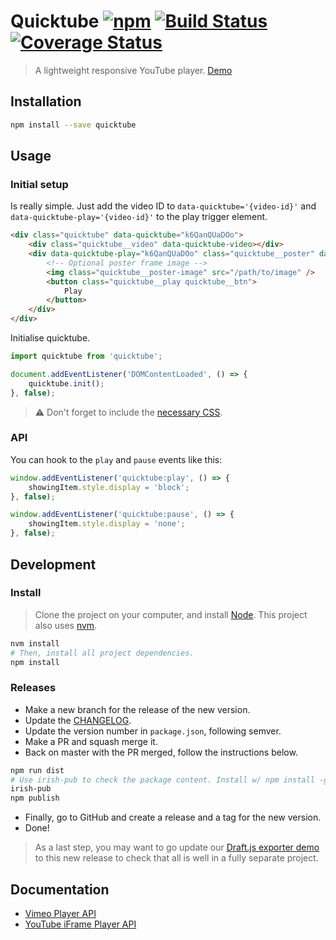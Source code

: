 # Quicktube [![npm](https://img.shields.io/npm/v/quicktube.svg?style=flat-square)](https://www.npmjs.com/package/quicktube) [![Build Status](https://travis-ci.org/springload/Quicktube.js.svg?branch=master)](https://travis-ci.org/springload/Quicktube.js) [![Coverage Status](https://coveralls.io/repos/github/springload/Quicktube.js/badge.svg)](https://coveralls.io/github/springload/Quicktube.js)

> A lightweight responsive YouTube player. [Demo](https://rawgit.com/springload/Quicktube.js/master/index.html)

## Installation

```sh
npm install --save quicktube
```

## Usage

### Initial setup

Is really simple. Just add the video ID to `data-quicktube='{video-id}'` and `data-quicktube-play='{video-id}'` to the play trigger element.

```html
<div class="quicktube" data-quicktube="k6QanQUaDOo">
    <div class="quicktube__video" data-quicktube-video></div>
    <div data-quicktube-play="k6QanQUaDOo" class="quicktube__poster" data-quicktube-poster>
        <!-- Optional poster frame image -->
        <img class="quicktube__poster-image" src="/path/to/image" />
        <button class="quicktube__play quicktube__btn">
            Play
        </button>
    </div>
</div>
```

Initialise quicktube.

```javascript
import quicktube from 'quicktube';

document.addEventListener('DOMContentLoaded', () => {
    quicktube.init();
}, false);
```

>:warning: Don't forget to include the [necessary CSS](https://github.com/springload/Quicktube.js/blob/master/quicktube.css).

### API

You can hook to the `play` and `pause` events like this:

```js
window.addEventListener('quicktube:play', () => {
    showingItem.style.display = 'block';
}, false);

window.addEventListener('quicktube:pause', () => {
    showingItem.style.display = 'none';
}, false);
```

## Development

### Install

> Clone the project on your computer, and install [Node](https://nodejs.org). This project also uses [nvm](https://github.com/springload/frontend-starter-kit/blob/master/docs/useful-tooling.md#nvm).

```sh
nvm install
# Then, install all project dependencies.
npm install
```


### Releases

- Make a new branch for the release of the new version.
- Update the [CHANGELOG](CHANGELOG.md).
- Update the version number in `package.json`, following semver.
- Make a PR and squash merge it.
- Back on master with the PR merged, follow the instructions below.

```sh
npm run dist
# Use irish-pub to check the package content. Install w/ npm install -g first.
irish-pub
npm publish
```

- Finally, go to GitHub and create a release and a tag for the new version.
- Done!

> As a last step, you may want to go update our [Draft.js exporter demo](https://github.com/springload/draftjs_exporter_demo) to this new release to check that all is well in a fully separate project.


## Documentation

- [Vimeo Player API](https://github.com/vimeo/player.js)
- [YouTube iFrame Player API](https://developers.google.com/youtube/iframe_api_reference)

